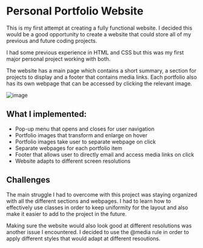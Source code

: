 # Personal Portfolio Website

This is my first attempt at creating a fully functional website. I decided this would be a good opportunity to create a website that 
could store all of my previous and future coding projects.

I had some previous experience in HTML and CSS but this was my first major personal project working with both.

The website has a main page which contains a short summary, a section for projects to display and a footer that contains media links. Each portfolio also has its own webpage that can be accessed by clicking the relevant image.

![image](https://user-images.githubusercontent.com/652368/141304712-46ccc6a7-d7b5-4358-9592-d35c5705415b.png)

 ## What I implemented:

- Pop-up menu that opens and closes for user navigation
- Portfolio images that transform and enlarge on hover
- Portfolio images take user to separate webpage on click 
- Separate webpages for each portfolio item
- Footer that allows user to directly email and access media links on click
- Website adapts to different screen resolutions

## Challenges

The main struggle I had to overcome with this project was staying organized with all the different sections and webpages. I had to learn how to effectively use classes in order to keep uniformity for the layout and also make it easier to add to the project in the future. 

Making sure the website would also look good at different resolutions was another issue I encountered. I decided to use the @media rule in order to apply different styles that would adapt at different resoutions. 
